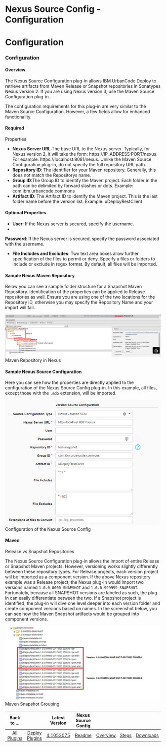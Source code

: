 
Nexus Source Config - Configuration
===================================

# Configuration



### Configuration




 


#### Overview



The Nexus Source Configuration plug-in allows IBM UrbanCode Deploy to 
retrieve artifacts from Maven Release or Snapshot repositories in Sonatypes Nexus version 2. If you are using Nexus 
version 3, use the Maven Source Configuration plug-in.




The configuration requirements for this plug-in are very 
similar to the Maven Source Configuration. However, a few fields allow for enhanced functionality.



#### Required 
Properties


* **Nexus Server URL**:The base URL to the Nexus server. Typically, for Nexus version 2, it will take the 
form: https://IP\_ADDRESS:PORT/nexus. For example: https://localhost:8081/nexus. Unlike the Maven Source Configuration 
plug-in, do not specify the full repository URL path.
* **Repository ID**: The identifier for your Maven repository. 
Generally, this does not match the Repositorys name.
* **Group ID**:The Group ID to identify the Maven project. Each 
folder in the path can be delimited by forward slashes or dots. Example: com.ibm.urbancode.commons
* **Artifact ID**: 
The Artifact ID to identify the Maven project. This is the last folder name before the version list. Example: 
uDeployRestClient


#### Optional Properties


* **User**: If the Nexus server is secured, specify the username.
* 
**Password**: If the Nexus server is secured, specify the password associated with the username.
* **File Includes and 
Excludes**: Two text area boxes allow further specification of the files to permit or deny. Specify a files or folders 
to include or exclude in regex format. By default, all files will be imported.


#### Sample Nexus Maven Repository




Below you can see a sample folder structure for a Snapshot Maven Repository. Identification of the properties can be 
applied to Release repositories as well. Ensure you are using one of the two locations for the Repository ID, otherwise 
you may specify the Repository Name and your import will fail.



[![](repository.png)](repository.png)
Maven Repository
 in Nexus



#### Sample Nexus Source Configuration



Here you can see how the properties are directly applied to the 
configuration of the Nexus Source Config plug-in. In this example, all files, except those with the `.md5` extension, 
will be imported.



[![](source-config.png)](source-config.png)
Configuration of the Nexus Source Config



#### Maven 
Release vs Snapshot Repositories



The Nexus Source Configuration plug-in allows the import of entire Release or 
Snapshot Maven projects. However, versioning works slightly differently between these repository types. For Release 
projects, each version project will be imported as a component version. If the above Nexus repository example was a 
Release project, the Nexus plug-in would import two versions named `1.0.0.0000-SNAPSHOT` and `1.0.0.999999-SNAPSHOT`. 
Fortunately, because all SNAPSHOT versions are labeled as such, the plug-in can easily differentiate between the two. If
 a Snapshot project is identified, the plug-in will dive one level deeper into each version folder and create component 
versions based on names. In the screenshot below, you can see how the Maven Snapshot artifacts would be grouped into 
component versions.



[![](snapshot-project.png)](snapshot-project.png)
Maven Snapshot Grouping




|Back to ...||Latest Version|Nexus Source Config ||||
| :---: | :---: | :---: | :---: | :---: | :---: | :---: |
|[All Plugins](../../index.md)|[Deploy Plugins](../README.md)|[4.1053075](https://raw.githubusercontent.com/UrbanCode/IBM-UCD-PLUGINS/main/files/nexus-source-config/Nexus-Source-Config-4.1053075.zip)|[Readme](README.md)|[Overview](overview.md)|[Steps](steps.md)|[Downloads](downloads.md)|
